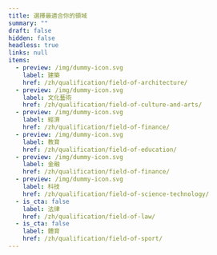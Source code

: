```yaml
---
title: 選擇最適合你的領域
summary: ""
draft: false
hidden: false
headless: true
links: null
items:
  - preview: /img/dummy-icon.svg
    label: 建築
    href: /zh/qualification/field-of-architecture/
  - preview: /img/dummy-icon.svg
    label: 文化藝術
    href: /zh/qualification/field-of-culture-and-arts/
  - preview: /img/dummy-icon.svg
    label: 經濟
    href: /zh/qualification/field-of-finance/
  - preview: /img/dummy-icon.svg
    label: 教育
    href: /zh/qualification/field-of-education/
  - preview: /img/dummy-icon.svg
    label: 金融
    href: /zh/qualification/field-of-finance/
  - preview: /img/dummy-icon.svg
    label: 科技
    href: /zh/qualification/field-of-science-technology/
  - is_cta: false
    label: 法律
    href: /zh/qualification/field-of-law/
  - is_cta: false
    label: 體育
    href: /zh/qualification/field-of-sport/
---
```

<!-- This text is never used -->